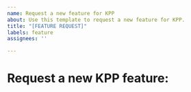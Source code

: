 ```yaml
---
name: Request a new feature for KPP
about: Use this template to request a new feature for KPP.
title: "[FEATURE REQUEST]"
labels: feature
assignees: ''

---
```


# Request a new KPP feature:
